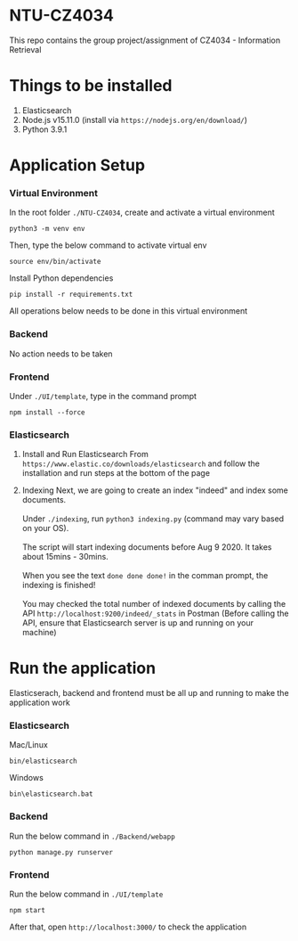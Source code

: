 # NTU-CZ4034
This repo contains the group project/assignment of CZ4034 - Information Retrieval

# Things to be installed
1. Elasticsearch
2. Node.js v15.11.0 (install via `https://nodejs.org/en/download/`)
3. Python 3.9.1

# Application Setup
### Virtual Environment
In the root folder `./NTU-CZ4034`, create and activate a virtual environment
```
python3 -m venv env
```
Then, type the below command to activate virtual env
```
source env/bin/activate
```
Install Python dependencies
```
pip install -r requirements.txt
```
All operations below needs to be done in this virtual environment

### Backend
No action needs to be taken


### Frontend
Under `./UI/template`, type in the command prompt
```
npm install --force
```

### Elasticsearch
1. Install and Run Elasticsearch 
From `https://www.elastic.co/downloads/elasticsearch` and follow the installation and run steps at the bottom of the page

2. Indexing
Next, we are going to create an index "indeed" and index some documents.\
\
Under `./indexing`, run `python3 indexing.py` (command may vary based on your OS).\
\
The script will start indexing documents before Aug 9 2020. It takes about 15mins - 30mins.\
\
When you see the text `done done done!` in the comman prompt, the indexing is finished!\
\
You may checked the total number of indexed documents by calling the API `http://localhost:9200/indeed/_stats` in Postman (Before calling the API, ensure that Elasticsearch server is up and running on your machine)

# Run the application

Elasticserach, backend and frontend must be all up and running to make the application work

### Elasticsearch
Mac/Linux
```
bin/elasticsearch
```

Windows
```
bin\elasticsearch.bat
```

### Backend
Run the below command in `./Backend/webapp`
```
python manage.py runserver
```

### Frontend
Run the below command in `./UI/template`
```
npm start
```
After that, open `http://localhost:3000/` to check the application
